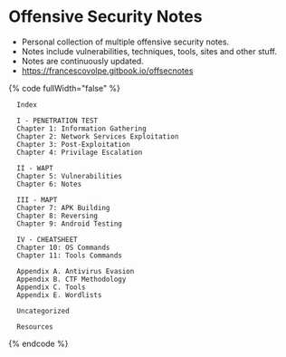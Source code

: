 # Offensive Security Notes

* Personal collection of multiple offensive security notes.
* Notes include vulnerabilities, techniques, tools, sites and other stuff.
* Notes are continuously updated.
* https://francescovolpe.gitbook.io/offsecnotes



{% code fullWidth="false" %}
```markup
  Index
  
  I - PENETRATION TEST
  Chapter 1: Information Gathering
  Chapter 2: Network Services Exploitation
  Chapter 3: Post-Exploitation
  Chapter 4: Privilage Escalation
  
  II - WAPT
  Chapter 5: Vulnerabilities
  Chapter 6: Notes
  
  III - MAPT
  Chapter 7: APK Building
  Chapter 8: Reversing
  Chapter 9: Android Testing
  
  IV - CHEATSHEET
  Chapter 10: OS Commands
  Chapter 11: Tools Commands
 
  Appendix A. Antivirus Evasion
  Appendix B. CTF Methodology
  Appendix C. Tools
  Appendix E. Wordlists
  
  Uncategorized
  
  Resources
```
{% endcode %}
